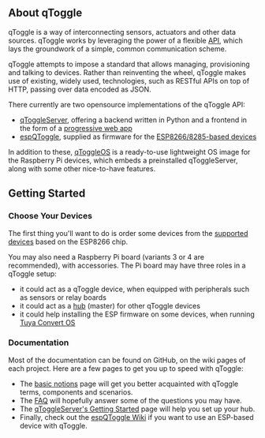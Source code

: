 
## About qToggle

qToggle is a way of interconnecting sensors, actuators and other data sources. qToggle works by leveraging the power of a flexible [API](https://github.com/qtoggle/docs/wiki/API-Specifications), which lays the groundwork of a simple, common communication scheme.

qToggle attempts to impose a standard that allows managing, provisioning and talking to devices. Rather than reinventing the wheel, qToggle makes use of existing, widely used, technologies, such as RESTful APIs on top of HTTP, passing over data encoded as JSON.

There currently are two opensource implementations of the qToggle API:
 * [qToggleServer](https://github.com/qtoggle/qtoggleserver), offering a backend written in Python and a frontend in the form of a [progressive web app](https://github.com/qtoggle/qtoggleserver/wiki/Web-App)
 * [espQToggle](https://github.com/qtoggle/espqtoggle), supplied as firmware for the [ESP8266/8285-based devices](https://en.wikipedia.org/wiki/ESP8266)

In addition to these, [qToggleOS](https://github.com/qtoggle/qtoggleos) is a ready-to-use lightweight OS image for the Raspberry Pi devices, which embeds a preinstalled qToggleServer, along with some other nice-to-have features.


## Getting Started

### Choose Your Devices

The first thing you'll want to do is order some devices from the [supported devices](https://github.com/qtoggle/espqtoggle/wiki/Supported-Devices) based on the ESP8266 chip.

You may also need a Raspberry Pi board (variants 3 or 4 are recommended), with accessories. The Pi board may have three roles in a qToggle setup:
 * it could act as a qToggle device, when equipped with peripherals such as sensors or relay boards
 * it could act as a [hub](https://github.com/qtoggle/qtoggleserver/wiki/Hub-Setup) (master) for other qToggle devices
 * it could help installing the ESP firmware on some devices, when running [Tuya Convert OS](https://github.com/qtoggle/espqtoggle/wiki/Tuya-Convert-OS)

### Documentation

Most of the documentation can be found on GitHub, on the wiki pages of each project. Here are a few pages to get you up to speed with qToggle:

 * The [basic notions](https://github.com/qtoggle/docs/wiki/Basic-Notions) page will get you better acquainted with qToggle terms, components and scenarios.
 * The [FAQ](https://github.com/qtoggle/docs/wiki/FAQ) will hopefully answer some of the questions you may have.
 * The [qToggleServer's Getting Started](https://github.com/qtoggle/qtoggleserver/wiki/Getting-Started) page will help you set up your hub.
 * Finally, check out the [espQToggle Wiki](https://github.com/qtoggle/espqtoggle/wiki) if you want to use an ESP-based device with qToggle.
